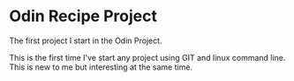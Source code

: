 # Odin Recipe Project

The first project I start in the Odin Project.

This is the first time I've start any project using GIT and linux command line. This is new to me but interesting at the same time.